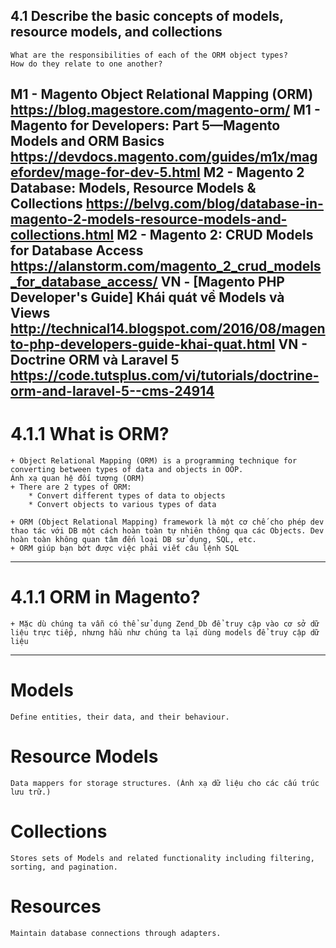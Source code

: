 ## 4.1 Describe the basic concepts of models, resource models, and collections
	What are the responsibilities of each of the ORM object types?
	How do they relate to one another?

M1 - Magento Object Relational Mapping (ORM)
	https://blog.magestore.com/magento-orm/
M1 - Magento for Developers: Part 5—Magento Models and ORM Basics
	https://devdocs.magento.com/guides/m1x/magefordev/mage-for-dev-5.html
M2 - Magento 2 Database: Models, Resource Models & Collections
	https://belvg.com/blog/database-in-magento-2-models-resource-models-and-collections.html
M2 - Magento 2: CRUD Models for Database Access
	https://alanstorm.com/magento_2_crud_models_for_database_access/
VN - [Magento PHP Developer's Guide] Khái quát về Models và Views
	http://technical14.blogspot.com/2016/08/magento-php-developers-guide-khai-quat.html
VN - Doctrine ORM và Laravel 5
	https://code.tutsplus.com/vi/tutorials/doctrine-orm-and-laravel-5--cms-24914
----------------------------------------------------------------------------

# 4.1.1 What is ORM?
	+ Object Relational Mapping (ORM) is a programming technique for converting between types of data and objects in OOP.
	Ánh xạ quan hệ đối tượng (ORM)
	+ There are 2 types of ORM:
		* Convert different types of data to objects
		* Convert objects to various types of data

	+ ORM (Object Relational Mapping) framework là một cơ chế cho phép dev thao tác với DB một cách hoàn toàn tự nhiên thông qua các Objects. Dev hoàn toàn không quan tâm đến loại DB sử dụng, SQL, etc.
	+ ORM giúp bạn bớt được việc phải viết câu lệnh SQL
----------------------------------------------------------------------------

# 4.1.1 ORM in Magento?
	+ Mặc dù chúng ta vẫn có thể sử dụng Zend_Db để truy cập vào cơ sở dữ liệu trực tiếp, nhưng hầu như chúng ta lại dùng models để truy cập dữ liệu
----------------------------------------------------------------------------

# Models
	Define entities, their data, and their behaviour.

# Resource Models
	Data mappers for storage structures. (Ánh xạ dữ liệu cho các cấu trúc lưu trữ.)

# Collections
	Stores sets of Models and related functionality including filtering, sorting, and pagination.

# Resources
	Maintain database connections through adapters.
